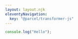```yaml
---
layout: layout.njk
eleventyNavigation:
  key: "@parcel/transformer-js"
---
```


```js
console.log("Hello");
```
